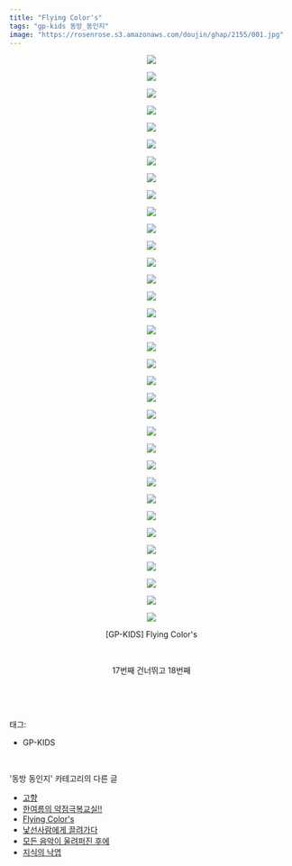 ```yaml
---
title: "Flying Color's"
tags: "gp-kids 동방_동인지"
image: "https://rosenrose.s3.amazonaws.com/doujin/ghap/2155/001.jpg"
---
```

<div class="article">
<p style="text-align: center; clear: none; float: none;"><img src="{{ site.imgserver1 }}/ghap/2155/001.jpg"/></p>
<p style="text-align: center; clear: none; float: none;"><img src="{{ site.imgserver1 }}/ghap/2155/002.jpg"/></p>
<p style="text-align: center; clear: none; float: none;"><img src="{{ site.imgserver1 }}/ghap/2155/003.jpg"/></p>
<p style="text-align: center; clear: none; float: none;"><img src="{{ site.imgserver1 }}/ghap/2155/004.jpg"/></p>
<p style="text-align: center; clear: none; float: none;"><img src="{{ site.imgserver1 }}/ghap/2155/005.jpg"/></p>
<p style="text-align: center; clear: none; float: none;"><img src="{{ site.imgserver1 }}/ghap/2155/006.jpg"/></p>
<p style="text-align: center; clear: none; float: none;"><img src="{{ site.imgserver1 }}/ghap/2155/007.jpg"/></p>
<p style="text-align: center; clear: none; float: none;"><img src="{{ site.imgserver1 }}/ghap/2155/008.jpg"/></p>
<p style="text-align: center; clear: none; float: none;"><img src="{{ site.imgserver1 }}/ghap/2155/009.jpg"/></p>
<p style="text-align: center; clear: none; float: none;"><img src="{{ site.imgserver1 }}/ghap/2155/010.jpg"/></p>
<p style="text-align: center; clear: none; float: none;"><img src="{{ site.imgserver1 }}/ghap/2155/011.jpg"/></p>
<p style="text-align: center; clear: none; float: none;"><img src="{{ site.imgserver1 }}/ghap/2155/012.jpg"/></p>
<p style="text-align: center; clear: none; float: none;"><img src="{{ site.imgserver1 }}/ghap/2155/013.jpg"/></p>
<p style="text-align: center; clear: none; float: none;"><img src="{{ site.imgserver1 }}/ghap/2155/014.jpg"/></p>
<p style="text-align: center; clear: none; float: none;"><img src="{{ site.imgserver1 }}/ghap/2155/015.jpg"/></p>
<p style="text-align: center; clear: none; float: none;"><img src="{{ site.imgserver1 }}/ghap/2155/016.jpg"/></p>
<p style="text-align: center; clear: none; float: none;"><img src="{{ site.imgserver1 }}/ghap/2155/017.jpg"/></p>
<p style="text-align: center; clear: none; float: none;"><img src="{{ site.imgserver1 }}/ghap/2155/018.jpg"/></p>
<p style="text-align: center; clear: none; float: none;"><img src="{{ site.imgserver1 }}/ghap/2155/019.jpg"/></p>
<p style="text-align: center; clear: none; float: none;"><img src="{{ site.imgserver1 }}/ghap/2155/020.jpg"/></p>
<p style="text-align: center; clear: none; float: none;"><img src="{{ site.imgserver1 }}/ghap/2155/021.jpg"/></p>
<p style="text-align: center; clear: none; float: none;"><img src="{{ site.imgserver1 }}/ghap/2155/022.jpg"/></p>
<p style="text-align: center; clear: none; float: none;"><img src="{{ site.imgserver1 }}/ghap/2155/023.jpg"/></p>
<p style="text-align: center; clear: none; float: none;"><img src="{{ site.imgserver1 }}/ghap/2155/024.jpg"/></p>
<p style="text-align: center; clear: none; float: none;"><img src="{{ site.imgserver1 }}/ghap/2155/025.jpg"/></p>
<p style="text-align: center; clear: none; float: none;"><img src="{{ site.imgserver1 }}/ghap/2155/026.jpg"/></p>
<p style="text-align: center; clear: none; float: none;"><img src="{{ site.imgserver1 }}/ghap/2155/027.jpg"/></p>
<p style="text-align: center; clear: none; float: none;"><img src="{{ site.imgserver1 }}/ghap/2155/028.jpg"/></p>
<p style="text-align: center; clear: none; float: none;"><img src="{{ site.imgserver1 }}/ghap/2155/029.jpg"/></p>
<p style="text-align: center; clear: none; float: none;"><img src="{{ site.imgserver1 }}/ghap/2155/030.jpg"/></p>
<p style="text-align: center; clear: none; float: none;"><img src="{{ site.imgserver1 }}/ghap/2155/031.jpg"/></p>
<p style="text-align: center; clear: none; float: none;"><img src="{{ site.imgserver1 }}/ghap/2155/032.jpg"/></p>
<p style="text-align: center; clear: none; float: none;"><img src="{{ site.imgserver1 }}/ghap/2155/033.jpg"/></p>
<p style="text-align: center; clear: none; float: none;"><img src="{{ site.imgserver1 }}/ghap/2155/034.jpg"/></p>
<p style="text-align: center; clear: none; float: none;">[GP-KIDS] Flying Color's</p>
<p style="text-align: center; clear: none; float: none;"><br/></p>
<p style="text-align: center; clear: none; float: none;">17번째 건너뛰고 18번째</p>
<p><br/></p>
</div><br/>
<div class="tagTrail">
<p>태그: </p>
<ul>
<li>GP-KIDS</li>
</ul>
</div><br/>
<div class="another">
<p>'동방 동인지' 카테고리의 다른 글</p>
<ul>
<li><a href="/ghap_2159">고향</a></li>
<li><a href="/ghap_2156">한여름의 약점극복교실!!</a></li>
<li><a href="/ghap_2155">Flying Color's</a></li>
<li><a href="/ghap_2154">낯선사람에게 끌려가다</a></li>
<li><a href="/ghap_2153">모든 음악이 울려퍼진 후에</a></li>
<li><a href="/ghap_2152">지식의 낙엽</a></li>
</ul>
</div><br/>
<div class="cb_module cb_fluid">
<div class="cb_wrt cb_profile">
</div><!-- commentList close -->
</div><br/>
